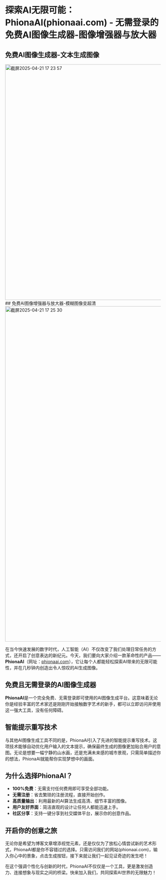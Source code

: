 # 探索AI无限可能：PhionaAI(phionaai.com) - 无需登录的免费AI图像生成器-图像增强器与放大器
## 免费AI图像生成器-文本生成图像
<img width="761" alt="截屏2025-04-21 17 23 57" src="https://github.com/user-attachments/assets/67d3d111-7a6b-4096-8a9e-ace60c105795" />
## 免费AI图像增强器与放大器-模糊图像变超清
<img width="1083" alt="截屏2025-04-21 17 25 30" src="https://github.com/user-attachments/assets/442e8b6b-2203-43c2-8b59-a9d23a1c2a57" />


在当今快速发展的数字时代，人工智能（AI）不仅改变了我们处理日常任务的方式，还开启了创意表达的新纪元。今天，我们要向大家介绍一款革命性的产品——**PhionaAI**（网址：[phionaai.com](http://phionaai.com)），它让每个人都能轻松探索AI带来的无限可能性，并在几秒钟内创造出令人惊叹的AI生成图像。

## 免费且无需登录的AI图像生成器

**PhionaAI**是一个完全免费、无需登录即可使用的AI图像生成平台。这意味着无论你是经验丰富的艺术家还是刚刚开始接触数字艺术的新手，都可以立即访问并使用这一强大工具，没有任何障碍。

## 智能提示重写技术

与其他AI图像生成工具不同的是，PhionaAI引入了先进的智能提示重写技术。这项技术能够自动优化用户输入的文本提示，确保最终生成的图像更加贴合用户的意图。无论是想要一幅宁静的山水画，还是充满未来感的城市景观，只需简单描述你的想法，PhionaAI就能帮你实现梦想中的画面。

## 为什么选择PhionaAI？

- **100%免费**：无需支付任何费用即可享受全部功能。
- **无需注册**：省去繁琐的注册流程，直接开始创作。
- **高质量输出**：利用最新的AI算法生成高清、细节丰富的图像。
- **用户友好界面**：简洁直观的设计让任何人都能迅速上手。
- **社区分享**：支持一键分享到社交媒体平台，展示你的创意作品。

## 开启你的创意之旅

无论你是希望为博客文章增添视觉元素，还是仅仅为了放松心情尝试新的艺术形式，PhionaAI都是你不容错过的选择。只需访问我们的网站(phionaai.com)，输入你心中的景象，点击生成按钮，接下来就让我们一起见证奇迹的发生吧！

在这个强调个性化与创新的时代，PhionaAI不仅仅是一个工具，更是激发创造力、连接想象与现实之间的桥梁。快来加入我们，共同探索AI世界的无限魅力！
